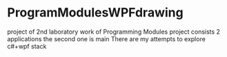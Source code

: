 # ProgramModulesWPFdrawing
project of 2nd laboratory work of Programming Modules
project consists 2 applications
the second one is main
There are my attempts to explore c#+wpf stack
